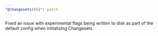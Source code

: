 ```yaml
---
"@changesets/cli": patch
---
```


Fixed an issue with experimental flags being written to disk as part of the default config when initializing Changesets.
